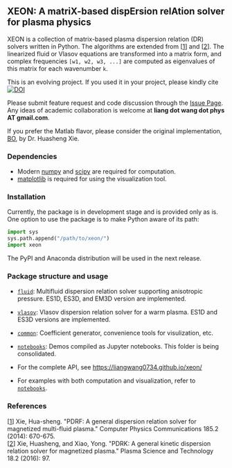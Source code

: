 ## XEON: A matriX-based dispErsion relAtion solver for plasma physics

XEON is a collection of matrix-based plasma dispersion relation (DR) solvers written in Python. The algorithms are extended from [[1]] and [[2]]. The linearized fluid or Vlasov equations are transformed into a matrix form, and complex frequencies `[w1, w2, w3, ...]` are computed as eigenvalues of this matrix for each wavenumber `k`.

This is an evolving project. If you used it in your project, please kindly cite  
[![DOI](https://zenodo.org/badge/215848704.svg)](https://zenodo.org/badge/latestdoi/215848704)

Please submit feature request and code discussion through the [Issue Page](https://github.com/liangwang0734/xeon/issues). Any ideas of academic collaboration is welcome at **liang dot wang dot phys AT gmail.com**.

If you prefer the Matlab flavor, please consider the original implementation, [BO](https://github.com/hsxie/pdrk), by Dr. Huasheng Xie.

[1]:https://www.sciencedirect.com/science/article/pii/S0010465513003408
[2]:https://iopscience.iop.org/article/10.1088/1009-0630/18/2/01/pdf

### Dependencies
- Modern [numpy](https://numpy.org/) and [scipy](https://www.scipy.org) are required for computation.
- [matplotlib](https://matplotlib.org/) is required for using the visualization tool.

### Installation
Currently, the package is in development stage and is provided only as is. One option to use the package is to make Python aware of its path:
```python
import sys
sys.path.append("/path/to/xeon/")
import xeon
```
The PyPI and Anaconda distribution will be used in the next release.

### Package structure and usage
- [`fluid`](https://github.com/liangwang0734/xeon/tree/master/fluid): Multifluid dispersion relation solver supporting anisotropic pressure. ES1D, ES3D, and EM3D version are implemented.
- [`vlasov`](https://github.com/liangwang0734/xeon/tree/master/vlasov): Vlasov dispersion relation solver for a warm plasma. ES1D and ES3D versions are implemented.
- [`common`](https://github.com/liangwang0734/xeon/tree/master/common): Coefficient generator, convenience tools for visulization, etc.
- [`notebooks`](https://github.com/liangwang0734/xeon/tree/master/notebooks): Demos compiled as Jupyter notebooks. This folder is being consolidated.


- For the complete API, see https://liangwang0734.github.io/xeon/
- For examples with both computation and visualization, refer to [`notebooks`](https://github.com/liangwang0734/xeon/tree/master/notebooks).


### References
[[1]] Xie, Hua-sheng. "PDRF: A general dispersion relation solver for magnetized multi-fluid plasma." Computer Physics Communications 185.2 (2014): 670-675.  
[[2]] Xie, Huasheng, and Xiao, Yong. "PDRK: A general kinetic dispersion relation solver for magnetized plasma." Plasma Science and Technology 18.2 (2016): 97.
